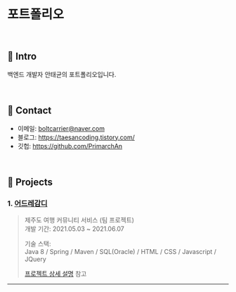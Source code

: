 # 포트폴리오
>

</br>

## :pushpin: Intro
백엔드 개발자 안태균의 포트폴리오입니다.

</br>

## :pushpin: Contact
- 이메일: boltcarrier@naver.com
- 블로그: https://taesancoding.tistory.com/
- 깃헙: https://github.com/PrimarchAn

</br>

## :pushpin: Projects
### 1. [어드레감디](https://github.com/PrimarchAn/SpringProject01)
>제주도 여행 커뮤니티 서비스 (팀 프로젝트)  
>개발 기간: 2021.05.03 ~ 2021.06.07  
>  
>기술 스택:  
>Java 8 / Spring / Maven / SQL(Oracle) / HTML / CSS / Javascript / JQuery
>  
>[프로젝트 상세 설명](https://github.com/PrimarchAn/SpringProject01) 참고

---
